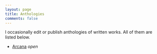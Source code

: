 ```yaml
---
layout: page
title: Anthologies
comments: false
---
```


I occasionally edit or publish anthologies of written works.  All of them are listed below.

* [Arcana](arcana) *open*
